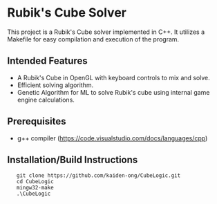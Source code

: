 # Rubik's Cube Solver

This project is a Rubik's Cube solver implemented in C++. It utilizes a Makefile for easy compilation and execution of the program.

## Intended Features

- A Rubik's Cube in OpenGL with keyboard controls to mix and solve.
- Efficient solving algorithm.
- Genetic Algorithm for ML to solve Rubik's cube using internal game engine calculations.

## Prerequisites

- g++ compiler (https://code.visualstudio.com/docs/languages/cpp)

## Installation/Build Instructions
```
   git clone https://github.com/kaiden-ong/CubeLogic.git
   cd CubeLogic
   mingw32-make
   .\CubeLogic
```

